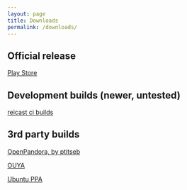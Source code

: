 ```yaml
---
layout: page
title: Downloads
permalink: /downloads/
---
```


Official release
---
[Play Store](https://play.google.com/store/apps/details?id=com.reicast.emulator)


Development builds (newer, untested)
---
[reicast ci builds](http://builds.reicast.com/)


3rd party builds
---
[OpenPandora, by ptitseb](http://repo.openpandora.org/?page=detail&app=reicast_ptitseb)

[OUYA](https://www.ouya.tv/game/reicast/)

[Ubuntu PPA](https://code.launchpad.net/~random-stuff/+archive/ubuntu/ppa)
